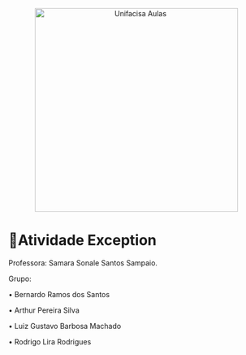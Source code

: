 <p align="center">
  <img src="https://github.com/user-attachments/assets/de1dcf4d-2de0-42c4-8161-50e74bad2dec" alt="Unifacisa Aulas" width="400" />
</p>

# 📢Atividade Exception
Professora: Samara Sonale Santos Sampaio.

Grupo:

• Bernardo Ramos dos Santos

• Arthur Pereira Silva

• Luiz Gustavo Barbosa Machado

• Rodrigo Lira Rodrigues
